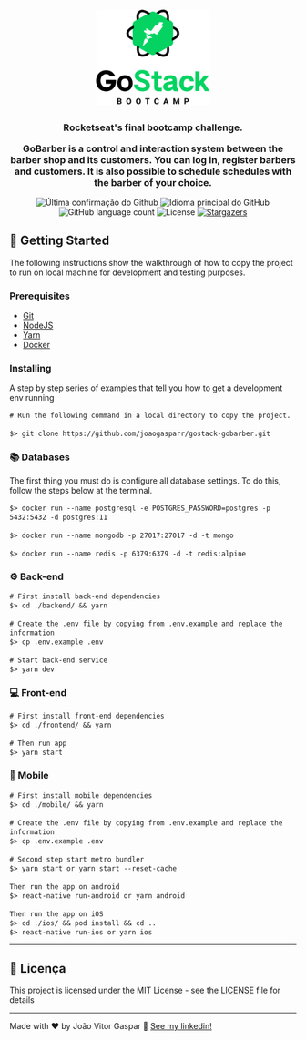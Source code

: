 <h1 align="center">
  <img alt="GoStack" title="GoStack" src=".github/logo-gostack-black.png" width="200px" />
</h1>

<h3 align="center">
  Rocketseat's final bootcamp challenge. 
  <p>GoBarber is a control and interaction system between the barber shop and its customers. You can log in, register barbers and customers. It is also possible to schedule schedules with the barber of your choice.</p>
</h3>

<p align="center">
  <img alt = "Última confirmação do Github" src = "https://img.shields.io/github/last-commit/joaogasparr/gostack-gympoint">
  <img alt = "Idioma principal do GitHub" src = "https://img.shields.io/github/languages/top/joaogasparr/gostack-gympoint">
  <img alt="GitHub language count" src="https://img.shields.io/github/languages/count/joaogasparr/gostack-gympoint?color=%2304D361">
  <img alt="License" src="https://img.shields.io/badge/license-MIT-%2304D361">

  <a href="https://github.com/joaogasparr/gostack-gympoint/stargazers">
    <img alt="Stargazers" src="https://img.shields.io/github/stars/joaogasparr/gostack-gympoint?style=social">
  </a>
</p>

## :rocket: Getting Started

The following instructions show the walkthrough of how to copy the project to run on local machine for development and testing purposes.

### Prerequisites

- [Git](https://git-scm.com)
- [NodeJS](https://nodejs.org/en/)
- [Yarn](https://yarnpkg.com/en/docs/install)
- [Docker](https://docs.docker.com/install/)

### Installing

A step by step series of examples that tell you how to get a development env running

```
# Run the following command in a local directory to copy the project.

$> git clone https://github.com/joaogasparr/gostack-gobarber.git
```

### :books: Databases

The first thing you must do is configure all database settings. To do this, follow the steps below at the terminal.

```
$> docker run --name postgresql -e POSTGRES_PASSWORD=postgres -p 5432:5432 -d postgres:11

$> docker run --name mongodb -p 27017:27017 -d -t mongo

$> docker run --name redis -p 6379:6379 -d -t redis:alpine
```

### :gear: Back-end

```
# First install back-end dependencies
$> cd ./backend/ && yarn

# Create the .env file by copying from .env.example and replace the information
$> cp .env.example .env

# Start back-end service
$> yarn dev
```

### :computer: Front-end

```
# First install front-end dependencies
$> cd ./frontend/ && yarn

# Then run app
$> yarn start
```

### :iphone: Mobile

```
# First install mobile dependencies
$> cd ./mobile/ && yarn

# Create the .env file by copying from .env.example and replace the information
$> cp .env.example .env

# Second step start metro bundler
$> yarn start or yarn start --reset-cache

Then run the app on android
$> react-native run-android or yarn android

Then run the app on iOS
$> cd ./ios/ && pod install && cd ..
$> react-native run-ios or yarn ios

```

---

## :memo: Licença

This project is licensed under the MIT License - see the [LICENSE](LICENSE) file for details

---

Made with ♥ by João Vitor Gaspar :wave: [See my linkedin!](https://www.linkedin.com/in/jo%C3%A3o-vitor-gaspar-b1b527170/)
